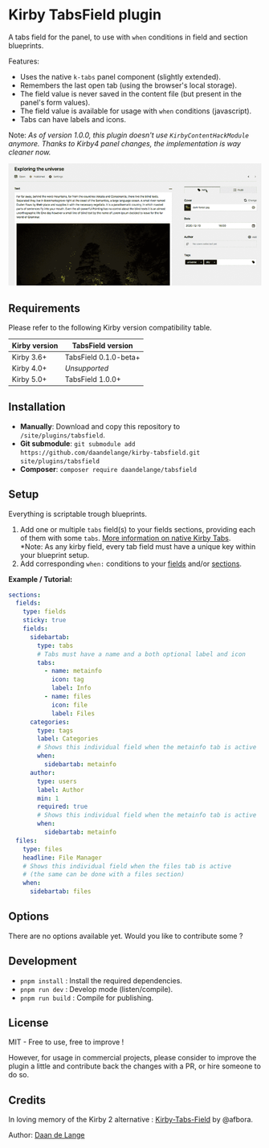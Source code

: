 # Kirby TabsField plugin

A tabs field for the panel, to use with `when` conditions in field and section blueprints.

Features:
 - Uses the native `k-tabs` panel component (slightly extended).
 - Remembers the last open tab (using the browser's local storage).
 - The field value is never saved in the content file (but present in the panel's form values).
 - The field value is available for usage with `when` conditions (javascript).
 - Tabs can have labels and icons.

 Note: _As of version 1.0.0, this plugin doesn't use `KirbyContentHackModule` anymore. Thanks to Kirby4 panel changes, the implementation is way cleaner now._

![Screenshot of Kirby plugin: TabsField](tabsfield.gif)

## Requirements

Please refer to the following Kirby version compatibility table.

| Kirby version | TabsField version       |
| ------------- | ----------------------- |
| Kirby 3.6+    | TabsField 0.1.0-beta+   |
| Kirby 4.0+    | _Unsupported_           |
| Kirby 5.0+    | TabsField 1.0.0+        |

## Installation

- **Manually**: Download and copy this repository to `/site/plugins/tabsfield`.
- **Git submodule**: `git submodule add https://github.com/daandelange/kirby-tabsfield.git site/plugins/tabsfield`
- **Composer**: `composer require daandelange/tabsfield`

## Setup
Everything is scriptable trough blueprints.

1. Add one or multiple `tabs` field(s) to your fields sections, providing each of them with some `tabs`. [More information on native Kirby Tabs](https://getkirby.com/docs/guide/blueprints/layout#tabs).  
*Note: As any kirby field, every tab field must have a unique key within your blueprint setup.
2. Add corresponding `when:` conditions to your [fields](https://getkirby.com/docs/guide/blueprints/fields#conditional-fields) and/or [sections](https://getkirby.com/docs/reference/panel/sections/pages#conditional-sections).

**Example / Tutorial:**
````yml
sections:
  fields:
    type: fields
    sticky: true
    fields:
      sidebartab:
        type: tabs
        # Tabs must have a name and a both optional label and icon
        tabs: 
          - name: metainfo
            icon: tag
            label: Info
          - name: files
            icon: file
            label: Files
      categories:
        type: tags
        label: Categories
        # Shows this individual field when the metainfo tab is active
        when:
          sidebartab: metainfo
      author:
        type: users
        label: Author
        min: 1
        required: true
        # Shows this individual field when the metainfo tab is active
        when:
          sidebartab: metainfo
  files:
    type: files
    headline: File Manager
    # Shows this individual field when the files tab is active
    # (the same can be done with a files section)
    when:
      sidebartab: files
````

## Options

There are no options available yet. Would you like to contribute some ?

## Development

- `pnpm install` : Install the required dependencies.
- `pnpm run dev` : Develop mode (listen/compile).
- `pnpm run build` : Compile for publishing.

## License

MIT - Free to use, free to improve !

However, for usage in commercial projects, please consider to improve the plugin a little and contribute back the changes with a PR, or hire someone to do so.

## Credits
In loving memory of the Kirby 2 alternative : [Kirby-Tabs-Field](https://github.com/afbora/Kirby-Tabs-Field) by @afbora.

Author: [Daan de Lange](https://daandelange.com/)
